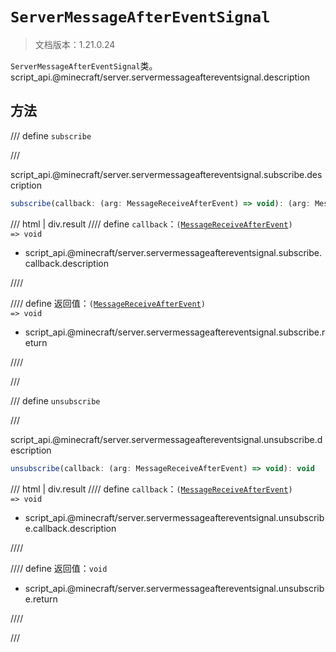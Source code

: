 # `ServerMessageAfterEventSignal`

> 文档版本：1.21.0.24

`ServerMessageAfterEventSignal`类。script_api.@minecraft/server.servermessageaftereventsignal.description

## 方法

/// define
`subscribe`


///

script_api.@minecraft/server.servermessageaftereventsignal.subscribe.description

```js
subscribe(callback: (arg: MessageReceiveAfterEvent) => void): (arg: MessageReceiveAfterEvent) => void
```

/// html | div.result
//// define
`callback`：<code>(<a href="../messagereceiveafterevent/">MessageReceiveAfterEvent</a>) =&gt; void</code>

- script_api.@minecraft/server.servermessageaftereventsignal.subscribe.callback.description


////

//// define
返回值：<code>(<a href="../messagereceiveafterevent/">MessageReceiveAfterEvent</a>) =&gt; void</code>

- script_api.@minecraft/server.servermessageaftereventsignal.subscribe.return


////

///


/// define
`unsubscribe`


///

script_api.@minecraft/server.servermessageaftereventsignal.unsubscribe.description

```js
unsubscribe(callback: (arg: MessageReceiveAfterEvent) => void): void
```

/// html | div.result
//// define
`callback`：<code>(<a href="../messagereceiveafterevent/">MessageReceiveAfterEvent</a>) =&gt; void</code>

- script_api.@minecraft/server.servermessageaftereventsignal.unsubscribe.callback.description


////

//// define
返回值：`void`

- script_api.@minecraft/server.servermessageaftereventsignal.unsubscribe.return


////

///

